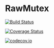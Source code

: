 # RawMutex

[![Build Status](https://travis-ci.org/vchuravy/RawMutex.jl.svg?branch=master)](https://travis-ci.org/vchuravy/RawMutex.jl)

[![Coverage Status](https://coveralls.io/repos/vchuravy/RawMutex.jl/badge.svg?branch=master&service=github)](https://coveralls.io/github/vchuravy/RawMutex.jl?branch=master)

[![codecov.io](http://codecov.io/github/vchuravy/RawMutex.jl/coverage.svg?branch=master)](http://codecov.io/github/vchuravy/RawMutex.jl?branch=master)
